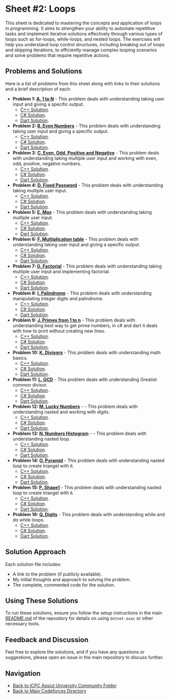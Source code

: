 # Sheet #2: Loops

This sheet is dedicated to mastering the concepts and application of loops in programming. It aims to strengthen your ability to automate repetitive tasks and implement iterative solutions effectively through various types of loops such as for-loops, while-loops, and nested loops. The exercises will help you understand loop control structures, including breaking out of loops and skipping iterations, to efficiently manage complex looping scenarios and solve problems that require repetitive actions.

## Problems and Solutions

Here is a list of problems from this sheet along with links to their solutions and a brief description of each:

- **Problem 1: [A. 1 to N](./A.%201%20to%20N/)** - This problem deals with understanding taking user input and giving a specific output.
    - [C++ Solution](./A.%201%20to%20N/main.cpp).
    - [C# Solution](./A.%201%20to%20N/main.cs).
    - [Dart Solution](./A.%201%20to%20N/main.dart).
- **Problem 2: [B. Even Numbers](./B.%20Even%20Numbers/)** - This problem deals with understanding taking user input and giving a specific output.
    - [C++ Solution](./B.%20Even%20Numbers/main.cpp).
    - [C# Solution](./B.%20Even%20Numbers/main.cs).
    - [Dart Solution](./B.%20Even%20Numbers/main.dart).
- **Problem 3: [C. Even, Odd, Positive and Negative](./C.%20Even,%20Odd,%20Positive%20and%20Negative/)** - This problem deals with understanding taking multiple user input and working with even, odd, positive, negative numbers.
    - [C++ Solution](./C.%20Even,%20Odd,%20Positive%20and%20Negative/main.cpp).
    - [C# Solution](./C.%20Even,%20Odd,%20Positive%20and%20Negative/main.cs).
    - [Dart Solution](./C.%20Even,%20Odd,%20Positive%20and%20Negative/main.dart).
- **Problem 4: [D. Fixed Password](./D.%20Fixed%20Password/)** - This problem deals with understanding taking multiple user input.
    - [C++ Solution](./D.%20Fixed%20Password/main.cpp).
    - [C# Solution](./D.%20Fixed%20Password/main.cs).
    - [Dart Solution](./D.%20Fixed%20Password/main.dart).
- **Problem 5: [E. Max](./E.%20Max/)** - This problem deals with understanding taking multiple user input.
    - [C++ Solution](./E.%20Max/main.cpp).
    - [C# Solution](./E.%20Max/main.cs).
    - [Dart Solution](./E.%20Max/main.dart).
- **Problem 6: [F. Multiplication table](./F.%20Multiplication%20table/)** - This problem deals with understanding taking user input and giving a specific output.
    - [C++ Solution](./F.%20Multiplication%20table/main.cpp).
    - [C# Solution](./F.%20Multiplication%20table/main.cs).
    - [Dart Solution](./F.%20Multiplication%20table/main.dart).
- **Problem 7: [G. Factorial](./G.%20Factorial/)** - This problem deals with understanding taking multiple user input and implementing factorial.
    - [C++ Solution](./G.%20Factorial/main.cpp).
    - [C# Solution](./G.%20Factorial/main.cs).
    - [Dart Solution](./G.%20Factorial/main.dart).
- **Problem 8: [I. Palindrome](./I.%20Palindrome/)** - This problem deals with understanding manipulating integer digits and palindrome.
    - [C++ Solution](./I.%20Palindrome/main.cpp).
    - [C# Solution](./I.%20Palindrome/main.cs).
    - [Dart Solution](./I.%20Palindrome/main.dart).
- **Problem 9: [J. Primes from 1 to n](./J.%20Primes%20from%201%20to%20n/)** - This problem deals with understanding best way to get prime numbers, in c# and dart it deals with how to print without creating new lines.
    - [C++ Solution](./J.%20Primes%20from%201%20to%20n/main.cpp).
    - [C# Solution](./J.%20Primes%20from%201%20to%20n/main.cs).
    - [Dart Solution](./J.%20Primes%20from%201%20to%20n/main.dart).
- **Problem 10: [K. Divisors](./K.%20Divisors/)** - This problem deals with understanding math basics.
    - [C++ Solution](./K.%20Divisors/main.cpp).
    - [C# Solution](./K.%20Divisors/main.cs).
    - [Dart Solution](./K.%20Divisors/main.dart).
- **Problem 11: [L. GCD](./L.%20GCD/)** - This problem deals with understanding Greatist common divisor.
    - [C++ Solution](./L.%20GCD/main.cpp).
    - [C# Solution](./L.%20GCD/main.cs).
    - [Dart Solution](./L.%20GCD/main.dart).
- **Problem 12: [M. Lucky Numbers](./M.%20Lucky%20Numbers/)** -  - This problem deals with understanding nasted and working with digits.
    - [C++ Solution](./M.%20Lucky%20Numbers/main.cpp).
    - [C# Solution](./M.%20Lucky%20Numbers/main.cs).
    - [Dart Solution](./M.%20Lucky%20Numbers/main.dart).
- **Problem 13: [N. Numbers Histogram](./N.%20Numbers%20Histogram/)** -  - This problem deals with understanding nasted loop.
    - [C++ Solution](./N.%20Numbers%20Histogram/main.cpp).
    - [C# Solution](./N.%20Numbers%20Histogram/main.cs).
    - [Dart Solution](./N.%20Numbers%20Histogram/main.dart).
- **Problem 14: [O. Pyramid](./O.%20Pyramid/)** - This problem deals with understanding nasted loop to create triangel with it.
    - [C++ Solution](./O.%20Pyramid/main.cpp).
    - [C# Solution](./O.%20Pyramid/main.cs).
    - [Dart Solution](./O.%20Pyramid/main.dart).
- **Problem 15: [P. Shape1](./P.%20Shape1/)** - This problem deals with understanding nasted loop to create triangel with it.
    - [C++ Solution](./P.%20Shape1/main.cpp).
    - [C# Solution](./P.%20Shape1/main.cs).
    - [Dart Solution](./P.%20Shape1/main.dart).
- **Problem 16: [Q. Digits](./Q.%20Digits/)** - This problem deals with understanding while and do while loops.
    - [C++ Solution](./Q.%20Digits/main.cpp).
    - [C# Solution](./Q.%20Digits/main.cs).
    - [Dart Solution](./Q.%20Digits/main.dart).

## Solution Approach

Each solution file includes:
- A link to the problem (if publicly available).
- My initial thoughts and approach to solving the problem.
- The complete, commented code for the solution.

## Using These Solutions

To run these solutions, ensure you follow the setup instructions in the main [README.md](/README.md) of the repository for details on using `dotnet-exec` or other necessary tools.

## Feedback and Discussion

Feel free to explore the solutions, and if you have any questions or suggestions, please open an issue in the main repository to discuss further.

## Navigation

- [Back to ICPC Assiut University Community Folder](../)
- [Back to Main Codeforces Directory](../../)

